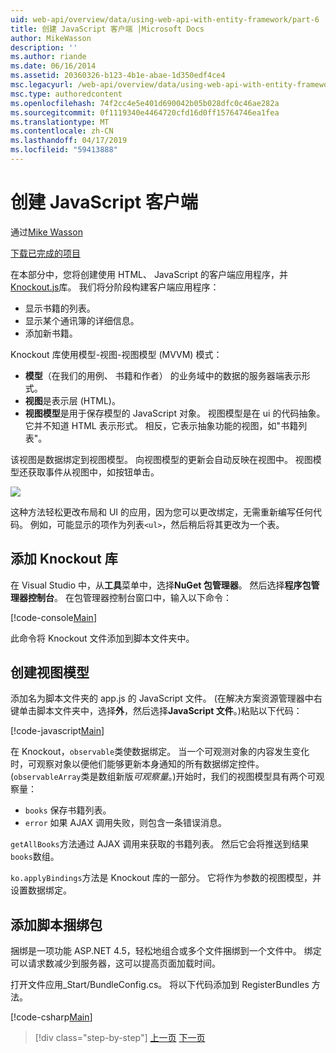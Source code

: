 ```yaml
---
uid: web-api/overview/data/using-web-api-with-entity-framework/part-6
title: 创建 JavaScript 客户端 |Microsoft Docs
author: MikeWasson
description: ''
ms.author: riande
ms.date: 06/16/2014
ms.assetid: 20360326-b123-4b1e-abae-1d350edf4ce4
msc.legacyurl: /web-api/overview/data/using-web-api-with-entity-framework/part-6
msc.type: authoredcontent
ms.openlocfilehash: 74f2cc4e5e401d690042b05b028dfc0c46ae282a
ms.sourcegitcommit: 0f1119340e4464720cfd16d0ff15764746ea1fea
ms.translationtype: MT
ms.contentlocale: zh-CN
ms.lasthandoff: 04/17/2019
ms.locfileid: "59413888"
---
```

# <a name="create-the-javascript-client"></a>创建 JavaScript 客户端

通过[Mike Wasson](https://github.com/MikeWasson)

[下载已完成的项目](https://github.com/MikeWasson/BookService)

在本部分中，您将创建使用 HTML、 JavaScript 的客户端应用程序，并[Knockout.js](http://knockoutjs.com/)库。 我们将分阶段构建客户端应用程序：

- 显示书籍的列表。
- 显示某个通讯簿的详细信息。
- 添加新书籍。

Knockout 库使用模型-视图-视图模型 (MVVM) 模式：

- **模型**（在我们的用例、 书籍和作者） 的业务域中的数据的服务器端表示形式。
- **视图**是表示层 (HTML)。
- **视图模型**是用于保存模型的 JavaScript 对象。 视图模型是在 ui 的代码抽象。 它并不知道 HTML 表示形式。 相反，它表示抽象功能的视图，如&quot;书籍列表&quot;。

该视图是数据绑定到视图模型。 向视图模型的更新会自动反映在视图中。 视图模型还获取事件从视图中，如按钮单击。

![](part-6/_static/image1.png)

这种方法轻松更改布局和 UI 的应用，因为您可以更改绑定，无需重新编写任何代码。 例如，可能显示的项作为列表`<ul>`，然后稍后将其更改为一个表。

## <a name="add-the-knockout-library"></a>添加 Knockout 库

在 Visual Studio 中，从**工具**菜单中，选择**NuGet 包管理器**。 然后选择**程序包管理器控制台**。 在包管理器控制台窗口中，输入以下命令：

[!code-console[Main](part-6/samples/sample1.cmd)]

此命令将 Knockout 文件添加到脚本文件夹中。

## <a name="create-the-view-model"></a>创建视图模型

添加名为脚本文件夹的 app.js 的 JavaScript 文件。 (在解决方案资源管理器中右键单击脚本文件夹中，选择**外**，然后选择**JavaScript 文件**。)粘贴以下代码：

[!code-javascript[Main](part-6/samples/sample2.js)]

在 Knockout，`observable`类使数据绑定。 当一个可观测对象的内容发生变化时，可观察对象以便他们能够更新本身通知的所有数据绑定控件。 (`observableArray`类是数组新版*可观察量*。)开始时，我们的视图模型具有两个可观察量：

- `books` 保存书籍列表。
- `error` 如果 AJAX 调用失败，则包含一条错误消息。

`getAllBooks`方法通过 AJAX 调用来获取的书籍列表。 然后它会将推送到结果`books`数组。

`ko.applyBindings`方法是 Knockout 库的一部分。 它将作为参数的视图模型，并设置数据绑定。

## <a name="add-a-script-bundle"></a>添加脚本捆绑包

捆绑是一项功能 ASP.NET 4.5，轻松地组合或多个文件捆绑到一个文件中。 绑定可以请求数减少到服务器，这可以提高页面加载时间。

打开文件应用\_Start/BundleConfig.cs。 将以下代码添加到 RegisterBundles 方法。

[!code-csharp[Main](part-6/samples/sample3.cs)]

> [!div class="step-by-step"]
> [上一页](part-5.md)
> [下一页](part-7.md)
